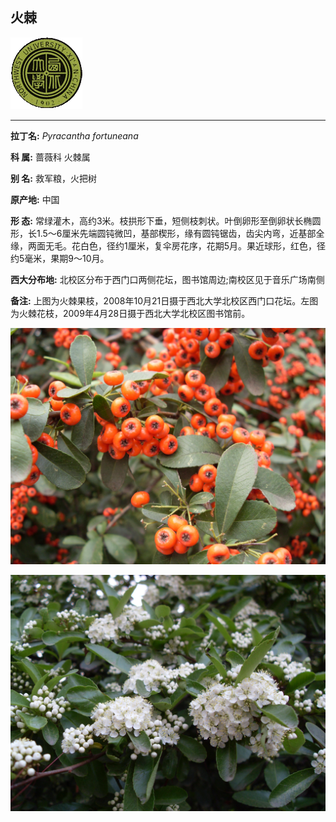 ## 火棘

![西北大学校园网络植物志](JPG/nwu.gif)

---

**拉丁名:**  _Pyracantha fortuneana_

**科 属:** 蔷薇科 火棘属

**别 名:** 救军粮，火把树

**原产地:** 中国

**形  态:** 常绿灌木，高约3米。枝拱形下垂，短侧枝刺状。叶倒卵形至倒卵状长椭圆形，长1.5～6厘米先端圆钝微凹，基部楔形，缘有圆钝锯齿，齿尖内弯，近基部全缘，两面无毛。花白色，径约1厘米，复伞房花序，花期5月。果近球形，红色，径约5毫米，果期9～10月。

**西大分布地:** 北校区分布于西门口两侧花坛，图书馆周边;南校区见于音乐广场南侧　　　

**备注:** 上图为火棘果枝，2008年10月21日摄于西北大学北校区西门口花坛。左图为火棘花枝，2009年4月28日摄于西北大学北校区图书馆前。

![火棘](JPG/火棘.JPG) 

![火棘](JPG/火棘花.JPG) 

